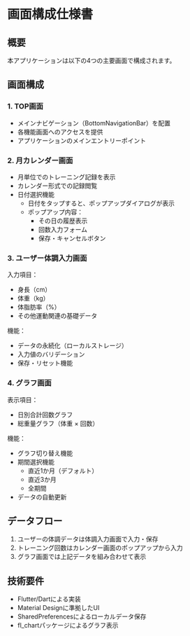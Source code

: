 # 画面構成仕様書

## 概要
本アプリケーションは以下の4つの主要画面で構成されます。

## 画面構成

### 1. TOP画面
- メインナビゲーション（BottomNavigationBar）を配置
- 各機能画面へのアクセスを提供
- アプリケーションのメインエントリーポイント

### 2. 月カレンダー画面
- 月単位でのトレーニング記録を表示
- カレンダー形式での記録閲覧
- 日付選択機能
  - 日付をタップすると、ポップアップダイアログが表示
  - ポップアップ内容：
    - その日の履歴表示
    - 回数入力フォーム
    - 保存・キャンセルボタン

### 3. ユーザー体調入力画面
入力項目：
- 身長（cm）
- 体重（kg）
- 体脂肪率（%）
- その他運動関連の基礎データ

機能：
- データの永続化（ローカルストレージ）
- 入力値のバリデーション
- 保存・リセット機能

### 4. グラフ画面
表示項目：
- 日別合計回数グラフ
- 総重量グラフ（体重 × 回数）

機能：
- グラフ切り替え機能
- 期間選択機能
  - 直近1か月（デフォルト）
  - 直近3か月
  - 全期間
- データの自動更新

## データフロー
1. ユーザーの体調データは体調入力画面で入力・保存
2. トレーニング回数はカレンダー画面のポップアップから入力
3. グラフ画面では上記データを組み合わせて表示

## 技術要件
- Flutter/Dartによる実装
- Material Designに準拠したUI
- SharedPreferencesによるローカルデータ保存
- fl_chartパッケージによるグラフ表示
